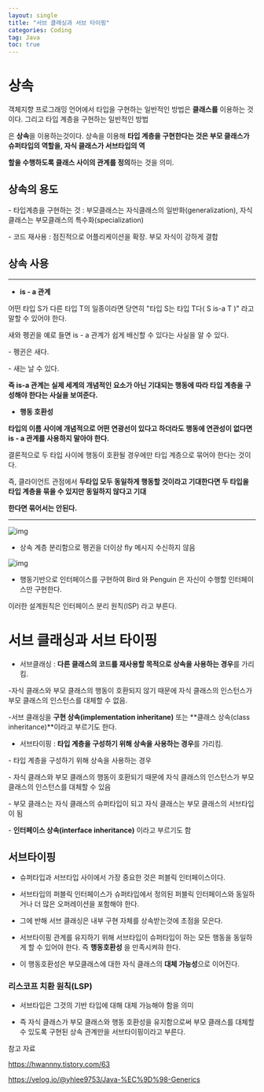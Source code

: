 ```yaml
---
layout: single
title: "서브 클래싱과 서브 타이핑"
categories: Coding
tag: Java
toc: true
---
```


# 상속

객체지향 프로그래밍 언어에서 타입을 구현하는 일반적인 방법은 **클래스를** 이용하는 것이다. 그리고 타입 계층을 구현하는 일반적인 방법

은 **상속**을 이용하는것이다. 상속을 이용해 **타입 계층을 구현한다는 것은 부모 클래스가 슈퍼타입의 역할을, 자식 클래스가 서브타입의 역**

**할을 수행하도록 클래스 사이의 관계를 정의**하는 것을 의미.



## 상속의 용도

\- 타입계층을 구현하는 것 : 부모클래스는 자식클래스의 일반화(generalization), 자식클래스는 부모클래스의 특수화(specialization)

\- 코드 재사용 : 점진적으로 어플리케이션을 확장. 부모 자식이 강하게 결합



## 상속 사용

------

- **is - a 관계**

 어떤 타입 S가 다른 타입 T의 일종이라면 당연히 "타입 S는 타입 T다( S is-a T )" 라고 말할 수 있어야 한다.

 새와 펭귄을 예로 들면 is - a 관계가 쉽게 배신할 수 있다는 사실을 알 수 있다.



\- 펭귄은 새다.

\- 새는 날 수 있다.



**즉 is-a 관계는 실제 세계의 개념적인 요소가 아닌 기대되는 행동에 따라 타입 계층을 구성해야 한다는 사실을 보여준다.**



- **행동 호환성**

**타입의 이름 사이에 개념적으로 어떤 연광선이 있다고 하더라도 행동에 연관성이 없다면 is - a 관계를 사용하지 말아야 한다.**

결론적으로 두 타입 사이에 행동이 호환될 경우에만 타입 계층으로 묶어야 한다는 것이다.

즉, 클라이언트 관점에서 **두타입 모두 동일하게 행동할 것이라고 기대한다면 두 타입을 타입 계층을 묶을 수 있지만 동일하지 않다고 기대**

**한다면 묶어서는 안된다.**

****



![img](https://blog.kakaocdn.net/dn/wDTcP/btqDHtdqUVJ/JvLcjaAY1plq0TUQPTnQ00/img.png)

-  상속 계층 분리함으로  펭귄을 더이상 fly 메시지 수신하지 않음

 

![img](https://blog.kakaocdn.net/dn/ATGNq/btqDJgqC7vU/Ql0fpRy2cvkoi33kmdm5Jk/img.png)

-  행동기반으로 인터페이스를 구현하여 Bird 와 Penguin 은 자신이 수행할 인터페이스만 구현한다.

  

  이러한 설계원칙은 인터페이스 분리 원칙(ISP) 라고 부른다.

# 서브 클래싱과 서브 타이핑

- 서브클래싱 : **다른 클래스의 코드를 재사용할 목적으로 상속을 사용하는 경우**를 가리킴.

-자식 클래스와 부모 클래스의 행동이 호환되지 않기 때문에 자식 클래스의 인스턴스가 부모 클래스의 인스턴스를 대체할 수 없음.

-서브 클래싱을 **구현 상속(implementation inheritane)** 또는 **클래스 상속(class inheritance)**이라고 부르기도 한다.



- 서브타이핑 : **타입 계층을 구성하기 위해 상속을 사용하는 경우**를 가리킴.

 \- 타입 계층을 구성하기 위해 상속을 사용하는 경우

 \- 자식 클래스와 부모 클래스의 행동이 호환되기 때문에 자식 클래스의 인스턴스가 부모 클래스의 인스턴스를 대체할 수 있음

 \- 부모 클래스는 자식 클래스의 슈퍼타입이 되고 자식 클래스는 부모 클래스의 서브타입이 됨

 \- **인터페이스 상속(interface inheritance)** 이라고 부르기도 함



## 서브타이핑

- 슈퍼타입과 서브타입 사이에서 가장 중요한 것은 퍼블릭 인터페이스이다.

- 서브타입의 퍼블릭 인터페이스가 슈퍼타입에서 정의된 퍼블릭 인터페이스와 동일하거나 더 많은 오퍼레이션을 포함해야 한다.

- 그에 반해 서브 클래싱은 내부 구현 자체를 상속받는것에 초점을 모은다.

- 서브타이핑 관계를 유지하기 위해 서브타입이 슈퍼타입이 하는 모든 행동을 동일하게 할 수 있어야 한다. 즉 **행동호환성** 을 만족시켜햐 한다.

- 이 행동호환성은 부모클래스에 대한 자식 클래스의 **대체 가능성**으로 이어진다.

  

### 리스코프 치환 원칙(LSP)

- 서브타입은 그것의 기반 타입에 대해 대체 가능해야 함을 의미

- 즉 자식 클래스가 부모 클래스와 행동 호환성을 유지함으로써 부모 클래스를 대체할 수 있도록 구현된 상속 관계만을 서브타이핑이라고 부른다.

  

참고  자료

https://hwannny.tistory.com/63 

https://velog.io/@yhlee9753/Java-%EC%9D%98-Generics